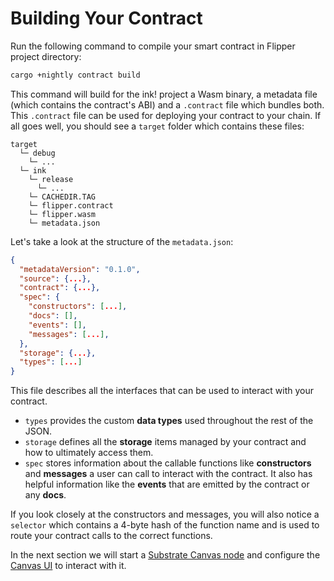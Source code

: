 Building Your Contract
===

Run the following command to compile your smart contract in Flipper project directory:

```bash
cargo +nightly contract build
```

This command will build for the ink! project a Wasm binary, a metadata file (which contains the
contract's ABI) and a `.contract` file which bundles both. This `.contract` file can be used for
deploying your contract to your chain. If all goes well, you should see a `target` folder which
contains these files:

```
target
  └─ debug
    └─ ...
  └─ ink
    └─ release
      └─ ...
    └─ CACHEDIR.TAG
    └─ flipper.contract
    └─ flipper.wasm
    └─ metadata.json
```

Let's take a look at the structure of the `metadata.json`:

``` JSON
{
  "metadataVersion": "0.1.0",
  "source": {...},
  "contract": {...},
  "spec": {
    "constructors": [...],
    "docs": [],
    "events": [],
    "messages": [...],
  },
  "storage": {...},
  "types": [...]
}
```

This file describes all the interfaces that can be used to interact with your contract.

* `types` provides the custom **data types** used throughout the rest of the JSON.
* `storage` defines all the **storage** items managed by your contract and how to ultimately access
them.
* `spec` stores information about the callable functions like **constructors** and **messages** a
user can call to interact with the contract. It also has helpful information like the **events**
that are emitted by the contract or any **docs**.

If you look closely at the constructors and messages, you will also notice a `selector` which
contains a 4-byte hash of the function name and is used to route your contract calls to the correct
functions.

In the next section we will start a [Substrate Canvas node](https://github.com/paritytech/canvas-node)
and configure the [Canvas UI](https://github.com/paritytech/canvas-ui) to interact with it.
